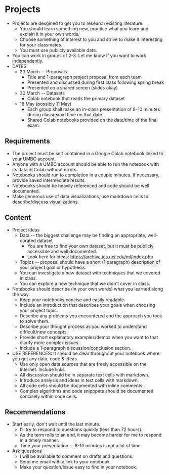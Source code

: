 
# Projects

* Projects are desgined to get you to research existing literature.
    * You should learn something new, practice what you learn and explain it in your own words.
    * Choose something of interest to you and strive to make it interesting for your classmates.
    * You must use publicly available data.
* You can work in groups of 2-3.  Let me know if you want to work independently.
* DATES
    * 23 March -- Proposals
        * Title and 1-paragraph project proposal from each team
        * Presented and discussed during first class following spring break
        * Presented on a shared screen (slides okay)
    * 30 March -- Datasets
        * Colab notebook that reads the primary dataset
    * 18 May (possibly 11 May)
        * Each group shall make an in-class presentation of 8-10 minutes during class/exam time on that date.
        * Shared Colab notebooks provided on the date/time of the final exam.

## Requirements

* The project must be self contained in a Google Colab notebook linked to your UMBC account.
* Anyone with a UMBC account should be able to run the notebook with its data in Colab without errors.
* Notebooks should run to completion in a couple minutes. If necessary, provide saved intermediate results.
* Notebooks should be heavily referenced and code should be well documented.
* Make generous use of data visualizations, use markdown cells to describe/discuss visualizations.

## Content

* Project ideas
    * Data -- the biggest challenge may be finding an appropriate, well-curated dataset
        * You are free to find your own dataset, but it must be publicly accessible and well documented.
        * Look here for ideas: https://archive.ics.uci.edu/ml/index.php
    * Topics -- proposal should have a short (1 paragraph) description of your project goal or hypothesis.
    * You can investigate a new dataset with techniques that we covered in class.
    * You can explore a new technique that we didn't cover in class.
* Notebooks should describe (in your own words) what you learned along the way.
    * Keep your notebooks concise and easily readable.
    * Include an introduction that describes your goals when choosing your project topic.
    * Describe any problems you encountered and the approach you took to solve them.
    * Describe your thought process as you worked to understand difficult/new concepts.
    * Provide short explanatory examples/demos when you want to that clarify more complex issues.
    * Include a 1-paragraph discussion/conclusion section.
* USE REFERENCES: It should be clear throughout your notebook where you got any data, code & ideas.
    * Use only open data sources that are freely accessible on the Internet. Include links.
    * All discussion should be in separate text cells with markdown.
    * Introduce analysis and ideas in text cells with markdown.
    * All code cells should be documented with inline comments.
    * Complex algorithms and code snipppets should be documented concisely within code cells.

## Recommendations

* Start early, don't wait until the last minute.
    * I'll try to respond to questions quickly (less than 72 hours).
    * As the term rolls to an end, it may become harder for me to respond in a timely manner. 
    * Time your presentation -- 8-10 minutes is not a lot of time.
* Ask questions
    * I will be available to comment on drafts and questions.
    * Send me email with a link to your notebook.
    * Make your question/issue easy to find in your notebook.
